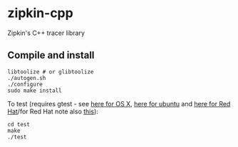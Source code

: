 # zipkin-cpp

Zipkin's C++ tracer library

## Compile and install

```
libtoolize # or glibtoolize
./autogen.sh
./configure
sudo make install
```

To test (requires gtest - see [here for OS X](http://stackoverflow.com/questions/20746232/how-to-properly-setup-googletest-on-os-x-aside-from-xcode), [here for ubuntu](http://www.eriksmistad.no/getting-started-with-google-test-on-ubuntu/) and [here for Red Hat](http://stackoverflow.com/questions/13513905/how-to-setup-googletest-as-a-shared-library-on-linux)/for Red Hat note also [this](http://stackoverflow.com/questions/4743233/is-usr-local-lib-searched-for-shared-libraries)):

```
cd test
make
./test
```
